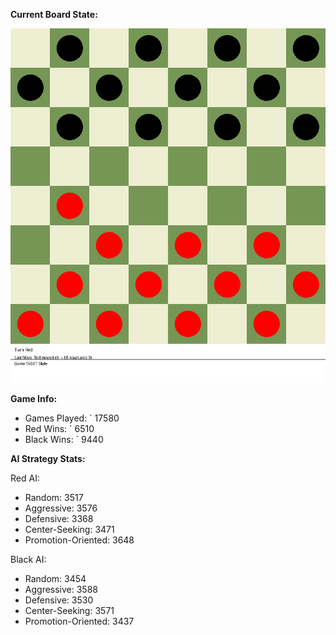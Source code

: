 
**Current Board State:**  
<!-- START_GIF -->
![Checkers Game](./checkers_game.gif)
<!-- END_GIF -->

**Game Info:**  
- Games Played: `<!-- GAMES_PLAYED --> 17580
- Red Wins: `<!-- RED_WINS --> 6510
- Black Wins: `<!-- BLACK_WINS --> 9440

<!-- AI_STATS -->
**AI Strategy Stats:**

Red AI:
- Random: 3517
- Aggressive: 3576
- Defensive: 3368
- Center-Seeking: 3471
- Promotion-Oriented: 3648

Black AI:
- Random: 3454
- Aggressive: 3588
- Defensive: 3530
- Center-Seeking: 3571
- Promotion-Oriented: 3437
